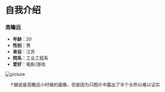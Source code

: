 # 自我介绍

### 高瞻远

- **年龄**：20
- **性别**：男
- **来自**：江苏
- **院系**：工业工程系
- **爱好**：电影/游戏





![picture](https://avatars1.githubusercontent.com/u/62123466?s=400&u=f36cc21bfcb183c7b5f42bce0d6d586263b38a21&v=4)

<center>↑据说是高瞻远小时候的画像，但是因为只图片中露出了半个头所以难以证实


